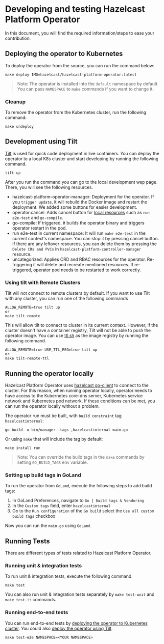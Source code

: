 # Developing and testing Hazelcast Platform Operator

In this document, you will find the required information/steps to ease your contribution.

## Deploying the operator to Kubernetes

To deploy the operator from the source, you can run the command below:

```shell
make deploy IMG=hazelcast/hazelcast-platform-operator:latest
```

> Note: The operator is installed into the `default` namespace by default. You can pass `NAMESPACE` to `make` commands if you want to change it.

### Cleanup

To remove the operator from the Kubernetes cluster, run the following command:

```shell
make undeploy
```

## Development using Tilt

[Tilt](https://tilt.dev/) is used for quick code deployment in live containers. You can deploy the operator to a local K8s cluster and start developing by running the following command. 

```shell
tilt up
```

After you run the command you can go to the local development wep page. There, you will see the following resources.

- hazelcast-platform-operator-manager: Deployment for the operator. If you `trigger update`, it will rebuild the Docker image and restart the deployment. We added some buttons for easier development.
- operator:cancel: Adds cancel button for [local resources](https://docs.tilt.dev/api.html#api.local_resource) such as `run e2e-test` and `go-compile`.
- go-compile: If triggered, it builds the operator binary and triggers operator restart in the pod.
- run e2e-test in current namespace: It will run `make e2e-test` in the current context's namespace. You can stop it by pressing cancel button. if there are any leftover resources, you can delete them by pressing the `Delete CRs and PVCs` in `hazelcast-platform-controller-manager` resource. 
- uncategorized: Applies CRD and RBAC resources for the operator. Re-triggering it will delete and recreate mentioned resources. If re-triggered, operator pod needs to be restarted to work correctly.

### Using tilt with Remote Clusters

Tilt will not connect to remote clusters by default. If you want to use Tilt with any cluster, you can run one of the following commands

```shell
ALLOW_REMOTE=true tilt up
or
make tilt-remote
```

This will allow tilt to connect to cluster in its current context. However, if the cluster doesn't have a container registry, Tilt will not be able to push the operator image. You can use [ttl.sh](https://ttl.sh/) as the image registry by running the following command.

```shell
ALLOW_REMOTE=true USE_TTL_REG=true tilt up
or
make tilt-remote-ttl
```

## Running the operator locally

Hazelcast Platform Operator uses [hazelcast go-client](https://github.com/hazelcast/hazelcast-go-client) to connect to the cluster. For this reason, when running operator locally, operator needs to have access to the Kubernetes core-dns server, Kubernetes service network and Kubernetes pod network. If these conditions can be met, you can run the operator locally without a problem.

The operator run must be built, with `build constraint` tag `hazelcastinternal`:

```shell
go build -o bin/manager -tags ,hazelcastinternal main.go
```

Or using `make` that will include the tag by default:

```shell
make install run
```

> Note: You can override the build tags in the `make` commands by setting `GO_BUILD_TAGS` env variable.

### Setting up build tags in GoLand

To run the operator from `GoLand`, execute the following steps to add build tags:

1. In GoLand Preferences, navigate to `Go | Build tags & Vendoring`
2. In the `Custom tags` field, enter `hazelcastinternal`
3. Go to the `Run configuration` of the `Go build` select the `Use all custom build tags` checkbox

Now you can run the `main.go` using `GoLand`.

## Running Tests

There are different types of tests related to Hazelcast Platform Operator. 

### Running unit & integration tests

To run unit & integration tests, execute the following command.

```shell
make test
```

You can also run unit & integration tests separately by `make test-unit` and `make test-it` commands.

### Running end-to-end tests

You can run end-to-end tests by [deploying the operator to Kubernetes cluster](#deploying-the-operator-to-kubernetes). You could also [deploy the operator using Tilt](#development-using-tilt). 

```shell
make test-e2e NAMESPACE=<YOUR NAMESPACE>
```